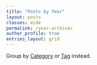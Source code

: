 ```yaml
---
title: "Posts by Year"
layout: posts
classes: wide
permalink: /year-archive/
author_profile: true
entries_layout: grid
---
```


<p class="notice--info">
    Group by <a href="/categories/" rel="permalink">Category</a> or <a href="/tags/" rel="permalink">Tag</a> instead.
</p>